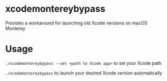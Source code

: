 # xcodemontereybypass
Provides a workaround for launching old Xcode versions on macOS Monterey

# Usage
```./xcodemontereybypass --set <path to Xcode app>``` to set your Xcode path

```./xcodemontereybypass``` to launch your desired Xcode version automatically
